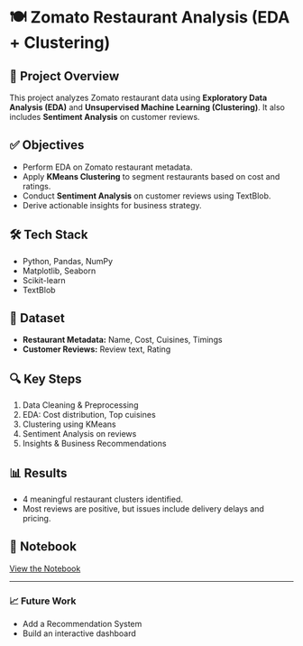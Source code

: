 # 🍽️ Zomato Restaurant Analysis (EDA + Clustering)

## 📌 Project Overview
This project analyzes Zomato restaurant data using **Exploratory Data Analysis (EDA)** and **Unsupervised Machine Learning (Clustering)**. It also includes **Sentiment Analysis** on customer reviews.

## ✅ Objectives
- Perform EDA on Zomato restaurant metadata.
- Apply **KMeans Clustering** to segment restaurants based on cost and ratings.
- Conduct **Sentiment Analysis** on customer reviews using TextBlob.
- Derive actionable insights for business strategy.

## 🛠️ Tech Stack
- Python, Pandas, NumPy
- Matplotlib, Seaborn
- Scikit-learn
- TextBlob

## 📂 Dataset
- **Restaurant Metadata:** Name, Cost, Cuisines, Timings
- **Customer Reviews:** Review text, Rating


## 🔍 Key Steps
1. Data Cleaning & Preprocessing
2. EDA: Cost distribution, Top cuisines
3. Clustering using KMeans
4. Sentiment Analysis on reviews
5. Insights & Business Recommendations

## 📊 Results
- 4 meaningful restaurant clusters identified.
- Most reviews are positive, but issues include delivery delays and pricing.

## 📌 Notebook
[View the Notebook](https://colab.research.google.com/drive/1KULySKHYog6Ub6z0rNvflvgAtadJ4VWC?usp=sharing)

---

### 📈 Future Work
- Add a Recommendation System
- Build an interactive dashboard
